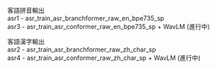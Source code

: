 客語拼音輸出  
asr1 - asr_train_asr_branchformer_raw_en_bpe735_sp  
asr3 - asr_train_asr_conformer_raw_en_bpe735_sp + WavLM (進行中)  

客語漢字輸出  
asr2 - asr_train_asr_branchformer_raw_zh_char_sp  
asr4 - asr_train_asr_conformer_raw_zh_char_sp + WavLM  (進行中)   
